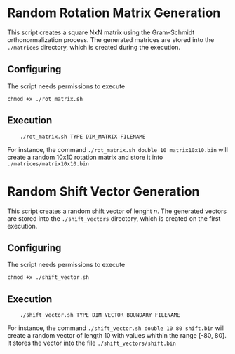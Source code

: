 # Random Rotation Matrix Generation
This script creates a square NxN matrix using the Gram-Schmidt orthonormalization process. The generated matrices are stored into the `./matrices` directory, which is created during the execution.

## Configuring

The script needs permissions to execute
```
chmod +x ./rot_matrix.sh

```

## Execution

```
    ./rot_matrix.sh TYPE DIM_MATRIX FILENAME
```

For instance, the command `./rot_matrix.sh double 10 matrix10x10.bin` will create a random 10x10 rotation matrix and store it into `./matrices/matrix10x10.bin` 

# Random Shift Vector Generation
This script creates a random shift vector of lenght _n_. The generated vectors are stored into the `./shift_vectors` directory, which is created on the first execution.

## Configuring

The script needs permissions to execute
```
chmod +x ./shift_vector.sh

```

## Execution

```
    ./shift_vector.sh TYPE DIM_VECTOR BOUNDARY FILENAME
```

For instance, the command `./shift_vector.sh double 10 80 shift.bin` will create a random vector of length 10 with values whithin the range [-80, 80]. It stores the vector into the file `./shift_vectors/shift.bin` 
